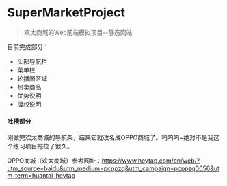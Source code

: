 # SuperMarketProject
>  欢太商城的Web前端模拟项目--静态网站

目前完成部分：

- 头部导航栏
- 菜单栏
- 轮播图区域
- 热卖商品
- 优势说明
- 版权说明

#### 吐槽部分

刚做完欢太商城的导航条，结果它就改名成OPPO商城了。呜呜呜~绝对不是我这个练习项目拖拉了很久。

OPPO商城（欢太商城）参考网址：https://www.heytap.com/cn/web/?utm_source=baidu&utm_medium=pcppzq&utm_campaign=pcppzq0056&utm_term=huantai_heytap

